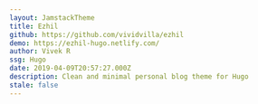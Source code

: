 ```yaml
---
layout: JamstackTheme
title: Ezhil
github: https://github.com/vividvilla/ezhil
demo: https://ezhil-hugo.netlify.com/
author: Vivek R
ssg: Hugo
date: 2019-04-09T20:57:27.000Z
description: Clean and minimal personal blog theme for Hugo
stale: false
---
```

